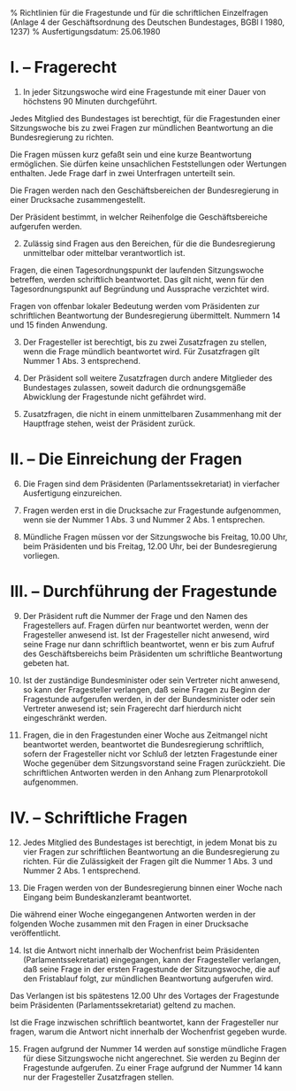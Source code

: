 % Richtlinien für die Fragestunde und für die schriftlichen Einzelfragen (Anlage 4 der Geschäftsordnung des Deutschen Bundestages, BGBl I 1980, 1237)
% Ausfertigungsdatum: 25.06.1980
 
# I. – Fragerecht

1. In jeder Sitzungswoche wird eine Fragestunde mit einer Dauer von höchstens 90 Minuten durchgeführt.

Jedes Mitglied des Bundestages ist berechtigt, für die Fragestunden einer Sitzungswoche bis zu zwei Fragen zur mündlichen Beantwortung an die Bundesregierung zu richten.

Die Fragen müssen kurz gefaßt sein und eine kurze Beantwortung ermöglichen. Sie dürfen keine unsachlichen Feststellungen oder Wertungen enthalten. Jede Frage darf in zwei Unterfragen unterteilt sein.

Die Fragen werden nach den Geschäftsbereichen der Bundesregierung in einer Drucksache zusammengestellt.

Der Präsident bestimmt, in welcher Reihenfolge die Geschäftsbereiche aufgerufen werden.

2. Zulässig sind Fragen aus den Bereichen, für die die Bundesregierung unmittelbar oder mittelbar verantwortlich ist.

Fragen, die einen Tagesordnungspunkt der laufenden Sitzungswoche betreffen, werden schriftlich beantwortet. Das gilt nicht, wenn für den Tagesordnungspunkt auf Begründung und Aussprache verzichtet wird.

Fragen von offenbar lokaler Bedeutung werden vom Präsidenten zur schriftlichen Beantwortung der Bundesregierung übermittelt. Nummern 14 und 15 finden Anwendung.

3. Der Fragesteller ist berechtigt, bis zu zwei Zusatzfragen zu stellen, wenn die Frage mündlich beantwortet wird. Für Zusatzfragen gilt Nummer 1 Abs. 3 entsprechend.

4. Der Präsident soll weitere Zusatzfragen durch andere Mitglieder des Bundestages zulassen, soweit dadurch die ordnungsgemäße Abwicklung der Fragestunde nicht gefährdet wird.

5. Zusatzfragen, die nicht in einem unmittelbaren Zusammenhang mit der Hauptfrage stehen, weist der Präsident zurück.

# II. – Die Einreichung der Fragen

6. Die Fragen sind dem Präsidenten (Parlamentssekretariat) in vierfacher Ausfertigung einzureichen.

7. Fragen werden erst in die Drucksache zur Fragestunde aufgenommen, wenn sie der Nummer 1 Abs. 3 und Nummer 2 Abs. 1 entsprechen.

8. Mündliche Fragen müssen vor der Sitzungswoche bis Freitag, 10.00 Uhr, beim Präsidenten und bis Freitag, 12.00 Uhr, bei der Bundesregierung vorliegen.

# III. – Durchführung der Fragestunde

9. Der Präsident ruft die Nummer der Frage und den Namen des Fragestellers auf. Fragen dürfen nur beantwortet werden, wenn der Fragesteller anwesend ist. Ist der Fragesteller nicht anwesend, wird seine Frage nur dann schriftlich beantwortet, wenn er bis zum Aufruf des Geschäftsbereichs beim Präsidenten um schriftliche Beantwortung gebeten hat.

10. Ist der zuständige Bundesminister oder sein Vertreter nicht anwesend, so kann der Fragesteller verlangen, daß seine Fragen zu Beginn der Fragestunde aufgerufen werden, in der der Bundesminister oder sein Vertreter anwesend ist; sein Fragerecht darf hierdurch nicht eingeschränkt werden.

11. Fragen, die in den Fragestunden einer Woche aus Zeitmangel nicht beantwortet werden, beantwortet die Bundesregierung schriftlich, sofern der Fragesteller nicht vor Schluß der letzten Fragestunde einer Woche gegenüber dem Sitzungsvorstand seine Fragen zurückzieht. Die schriftlichen Antworten werden in den Anhang zum Plenarprotokoll aufgenommen.

# IV. – Schriftliche Fragen

12. Jedes Mitglied des Bundestages ist berechtigt, in jedem Monat bis zu vier Fragen zur schriftlichen Beantwortung an die Bundesregierung zu richten. Für die Zulässigkeit der Fragen gilt die Nummer 1 Abs. 3 und Nummer 2 Abs. 1 entsprechend.

13. Die Fragen werden von der Bundesregierung binnen einer Woche nach Eingang beim Bundeskanzleramt beantwortet.

Die während einer Woche eingegangenen Antworten werden in der folgenden Woche zusammen mit den Fragen in einer Drucksache veröffentlicht.

14. Ist die Antwort nicht innerhalb der Wochenfrist beim Präsidenten (Parlamentssekretariat) eingegangen, kann der Fragesteller verlangen, daß seine Frage in der ersten Fragestunde der Sitzungswoche, die auf den Fristablauf folgt, zur mündlichen Beantwortung aufgerufen wird.

Das Verlangen ist bis spätestens 12.00 Uhr des Vortages der Fragestunde beim Präsidenten (Parlamentssekretariat) geltend zu machen.

Ist die Frage inzwischen schriftlich beantwortet, kann der Fragesteller nur fragen, warum die Antwort nicht innerhalb der Wochenfrist gegeben wurde.

15. Fragen aufgrund der Nummer 14 werden auf sonstige mündliche Fragen für diese Sitzungswoche nicht angerechnet. Sie werden zu Beginn der Fragestunde aufgerufen. Zu einer Frage aufgrund der Nummer 14 kann nur der Fragesteller Zusatzfragen stellen.
